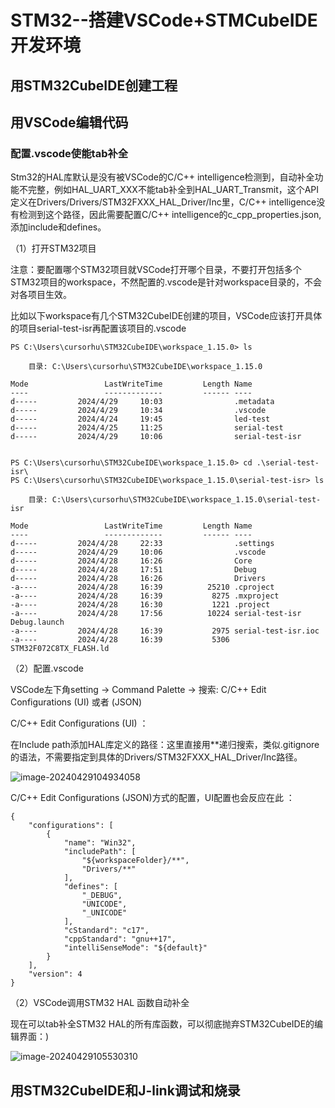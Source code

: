 # STM32--搭建VSCode+STMCubeIDE开发环境

## 用STM32CubeIDE创建工程

## 用VSCode编辑代码

### 配置.vscode使能tab补全

Stm32的HAL库默认是没有被VSCode的C/C++ intelligence检测到，自动补全功能不完整，例如HAL_UART_XXX不能tab补全到HAL_UART_Transmit，这个API定义在Drivers/Drivers/STM32FXXX_HAL_Driver/Inc里，C/C++ intelligence没有检测到这个路径，因此需要配置C/C++ intelligence的c_cpp_properties.json, 添加include和defines。

（1）打开STM32项目

注意：要配置哪个STM32项目就VSCode打开哪个目录，不要打开包括多个STM32项目的workspace，不然配置的.vscode是针对workspace目录的，不会对各项目生效。

比如以下workspace有几个STM32CubeIDE创建的项目，VSCode应该打开具体的项目serial-test-isr再配置该项目的.vscode

```
PS C:\Users\cursorhu\STM32CubeIDE\workspace_1.15.0> ls

    目录: C:\Users\cursorhu\STM32CubeIDE\workspace_1.15.0

Mode                 LastWriteTime         Length Name
----                 -------------         ------ ----
d-----         2024/4/29     10:03                .metadata
d-----         2024/4/29     10:34                .vscode
d-----         2024/4/24     19:45                led-test
d-----         2024/4/25     11:25                serial-test
d-----         2024/4/29     10:06                serial-test-isr


PS C:\Users\cursorhu\STM32CubeIDE\workspace_1.15.0> cd .\serial-test-isr\
PS C:\Users\cursorhu\STM32CubeIDE\workspace_1.15.0\serial-test-isr> ls

    目录: C:\Users\cursorhu\STM32CubeIDE\workspace_1.15.0\serial-test-isr

Mode                 LastWriteTime         Length Name
----                 -------------         ------ ----
d-----         2024/4/28     22:33                .settings
d-----         2024/4/29     10:06                .vscode
d-----         2024/4/28     16:26                Core
d-----         2024/4/28     17:51                Debug
d-----         2024/4/28     16:26                Drivers
-a----         2024/4/28     16:39          25210 .cproject
-a----         2024/4/28     16:39           8275 .mxproject
-a----         2024/4/28     16:30           1221 .project
-a----         2024/4/28     17:56          10224 serial-test-isr Debug.launch
-a----         2024/4/28     16:39           2975 serial-test-isr.ioc
-a----         2024/4/28     16:39           5306 STM32F072C8TX_FLASH.ld
```

（2）配置.vscode

VSCode左下角setting -> Command Palette -> 搜索: C/C++ Edit Configurations (UI) 或者 (JSON)

C/C++ Edit Configurations (UI) ：

在Include path添加HAL库定义的路径：这里直接用**递归搜索，类似.gitignore的语法，不需要指定到具体的Drivers/STM32FXXX_HAL_Driver/Inc路径。

![image-20240429104934058](https://cdn.jsdelivr.net/gh/cursorhu/blog-images-on-picgo@master/images/202404291104878.png)

C/C++ Edit Configurations (JSON)方式的配置，UI配置也会反应在此 ：

```
{
    "configurations": [
        {
            "name": "Win32",
            "includePath": [
                "${workspaceFolder}/**",
                "Drivers/**"
            ],
            "defines": [
                "_DEBUG",
                "UNICODE",
                "_UNICODE"
            ],
            "cStandard": "c17",
            "cppStandard": "gnu++17",
            "intelliSenseMode": "${default}"
        }
    ],
    "version": 4
}
```

（2）VSCode调用STM32 HAL 函数自动补全

现在可以tab补全STM32 HAL的所有库函数，可以彻底抛弃STM32CubeIDE的编辑界面：)

![image-20240429105530310](https://cdn.jsdelivr.net/gh/cursorhu/blog-images-on-picgo@master/images/202404291104289.png)

## 用STM32CubeIDE和J-link调试和烧录